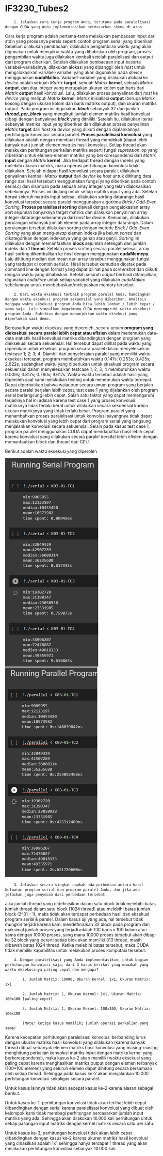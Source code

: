# IF3230_Tubes2

        1. Jelaskan cara kerja program Anda, terutama pada paralelisasi dengan CUDA yang Anda implementasikan berdasarkan skema di atas.

Cara kerja program adalah pertama-tama melakukan pembacaan input dari stdin yang prosesnya persis seperti contoh program serial yang diberikan. Sebelum dilakukan pembacaan, dilakukan pengambilan waktu yang akan digunakan untuk mengukur waktu yang dihabiskan oleh program, proses pengambilan waktu juga dilakukan kembali setelah paralelisasi dan output dari program diberikan. Setelah dilakukan pembacaan input beserta variabel-variabelnya, dilakukan alokasi yang dipanggil oleh _host_ untuk mengalokasikan variabel-variabel yang akan digunakan pada _device_ menggunakan **cudaMalloc**. Variabel-variabel yang dilakukan alokasi ke _device_ adalah sebuah _Matrix_ **target**, sebuah _Matrix_ **kernel**, sebuah _Matrix_ **output**, dan dua integer yang merupakan ukuran kolom dan baris dari _Matrix_ **output** hasil konvolusi. Lalu, dilakukan proses penyalinan dari _host_ ke _device_ yang meliputi _Matrix_ **kernel**, _Matrix_ inisialiasi **output** (berupa _Matrix_ kosong dengan ukuran kolom dan baris matriks output), dan ukuran matriks output. Pada program ini digunakan _**block**_ sebanyak 32 dan jumlah _**thread_per_block**_ yang mengikuti jumlah elemen matriks hasil konvolusi dibagi dengan banyaknya _**block**_ yang dimiliki. Setelah itu, dilakukan iterasi sebanyak matriks input yang diberikan dan dilakukan proses penyalinan _Matrix_ **target** dari _host_ ke _device_ yang diikuti dengan dijalankannya perhitungan konvolusi secara paralel. **Proses paralelisasi konvolusi** yang dilakukan adalah dengan membuat thread yang mendekati (dapat lebih banyak dari) jumlah elemen matriks hasil konvolusi. Setiap thread akan melakukan perhitungan perkalian matriks seperti fungsi _supression_op_ yang diberikan untuk elemen-elemen matriks yang berkorespondensi dari _Matrix_ **input** dengan _Matrix_ **kernel**. Jika terdapat thread dengan indeks yang melebihi ukuran matriks, maka operasi perhitungan konvolusi tidak dilakukan. Setelah didapat hasil konvolusi secara paralel, dilakukan penyalinan kembali _Matrix_ **output** dari _device_ ke _host_ untuk dihitung data range dari hasil tersebut (menggunakan fungsi yang diberikan pada contoh serial.c) dan disimpan pada sebuah array integer yang telah dialokasikan sebelumnya. Proses ini diulang untuk setiap matriks input yang ada. Setelah iterasi seluruh matriks input selesai, dilakukan _sorting_ datarange hasil konvolusi tersebut secara paralel menggunakan algoritma _Brick / Odd-Even Sorting_. **Proses paralelisasi sorting** diawali dengan pengalokasian array sort sejumlah banyaknya target matriks dan dilakukan penyalinan array integer datarange sebelumnya dari _host_ ke _device_. Kemudian, dilakukan perulangan sebanyak jumlah elemen pada array integer datarange. Dalam perulangan tersebut dilakukan sorting dengan metode _Brick / Odd-Even Sorting_ yang akan meng-_swap_ elemen indeks jika belum _sorted_ dan dikategorikan dengan indeksnya yang genap atau ganjil. _Sorting_ ini dilakukan dengan memanfaatkan **block** sejumlah setengah dari jumlah indeks dan 1 **thread**. Setelah proses sorting secara paralel selesai, array hasil sorting dikembalikan ke _host_ dengan menggunakan **cudaMemcpy**. Lalu dihitung median dan mean dari array tersebut menggunakan fungsi yang terdapat di contoh serial.c. Hasil tersebut kemudian dicetak pada command line dengan format yang dapat dilihat pada _screenshot_ dan diikuti dengan waktu yang dihabiskan. Setelah seluruh _output_ berhasil ditampilkan, digunakan _cudaFree_ untuk setiap variabel yang dilakukan _cudaMalloc_ sebelumnya untuk membebaskan/melepaskan memory tersebut.

        2. Dari waktu eksekusi terbaik program paralel Anda, bandingkan dengan waktu eksekusi program sekuensial yang diberikan. Analisis mengapa waktu eksekusi program Anda bisa lebih lambat / lebih cepat / sama saja. Lalu simpulkan bagaimana CUDA memengaruhi waktu eksekusi program Anda. Buktikan dengan menunjukkan waktu eksekusi yang diperlukan saat demo.

Berdasarkan waktu eksekusi yang diperoleh, secara umum **program yang dieksekusi secara paralel lebih cepat atau efisien** dalam menemukan data-data statistik hasil konvolusi matriks dibandingkan dengan program yang dieksekusi secara sekuensial. Hal tersebut dapat dilihat pada waktu yang diperlukan untuk eksekusi program secara paralel dalam menyelesaikan testcase 1; 2; 3; 4. Diambil dari penyelesaian paralel yang memiliki waktu eksekusi tercepat, program membutuhkan waktu 0.147s; 0.253s; 0.425s; 2.622s, sedangkan waktu yang diperlukan untuk eksekusi program secara sekuensial dalam menyelesaikan testcase 1; 2; 3; 4 membutuhkan waktu 0.009s; 0.817s; 0.760s; 9.617s. Waktu-waktu tersebut adalah hasil yang diperoleh saat kami melakukan testing untuk menemukan waktu tercepat. Dapat diperhatikan bahwa walaupun secara umum program yang berjalan secara paralel berjalan lebih cepat, test case 1 yang dijalankan oleh program serial berlangsung lebih cepat. Salah satu faktor yang dapat memengaruhi terjadinya hal ini adalah karena test case 1 yang proses konvolusi matriksnya tidak terlalu berat untuk dilakukan secara sekuensial karena ukuran matriksnya yang tidak terlalu besar. Program paralel yang menambahkan proses paralelisasi untuk konvolusi sayangnya tidak dapat melakukan konvolusi yang lebih cepat dari program serial yang langsung menjalankan konvolusi secara sekuensial. Selain pada kasus test case 1, program paralel menggunakan CUDA dapat mendapatkan hasil lebih cepat karena konvolusi yang dilakukan secara paralel bersifat lebih efisien dengan memanfaatkan block dan thread dari GPU.

Berikut adalah waktu eksekusi yang diperoleh

![Serial](./screenshot/running_serial.png)
![Parallel](./screenshot/running_parallel.png)

        3. Jelaskan secara singkat apakah ada perbedaan antara hasil keluaran program serial dan program paralel Anda, dan jika ada jelaskan juga penyebab dari perbedaan tersebut.

Jika jumlah thread yang didefinisikan dalam satu block tidak melebihi batas jumlah thread dalam satu block (1024 thread) atau melebihi batas jumlah block (2^31 - 1), maka tidak akan terdapat perbedaan hasil dari eksekusi program serial & paralel. Dalam kasus uji yang ada, hal tersebut tidak mungkin terjadi karena kami mendefinisikan 32 block pada program dan maksimal jumlah proses yang terjadi adalah 100 baris x 100 kolom atau sama dengan 10000 proses, yang mana 10000 proses tersebut akan dibagi ke 32 block yang berarti setiap blok akan memiliki 313 thread, masih dibawah batas 1024 thread. Ketika melebihi batas tersebut, maka CUDA tidak memiliki kapabilitas untuk melakukan proses komputasi tersebut.

        4. Dengan paralelisasi yang Anda implementasikan, untuk bagian perhitungan konvolusi saja, dari 3 kasus berikut yang manakah yang waktu eksekusinya paling cepat dan mengapa?

            1. Jumlah Matrix: 10000, Ukuran Kernel: 1x1, Ukuran Matrix: 1x1

            2. Jumlah Matrix: 1, Ukuran Kernel: 1x1, Ukuran Matrix: 100x100 [paling cepet]

            3. Jumlah Matrix: 1, Ukuran Kernel: 100x100, Ukuran Matrix: 100x100

            (Note: ketiga kasus memiliki jumlah operasi perkalian yang sama)

Karena kecepatan perhitungan paralelisasi konvolusi berbanding lurus dengan ukuran matriks hasil konvolusi yang dilakukan (karena banyak thread dibuat sebanyak elemen matriks hasil konvolusi yang masing-masing menghitung perkalian konvolusi matriks input dengan matriks kernel yang berkorespondensi), maka kasus ke-2 akan memiliki waktu eksekusi yang paling cepat karena menghasilkan matriks output dengan elemen terbanyak (100*100 elemen) yang seluruh elemen dapat dihitung secara bersamaan oleh setiap thread. Sehingga pada kasus ke-2 akan menjalankan 10.000 perhitungan konvolusi sekaligus secara paralel.

Untuk kasus lainnya tidak akan secepat kasus ke-2 karena alasan sebagai berikut.

Untuk kasus ke-1, perhitungan konvolusi tidak akan terlihat lebih cepat dibandingkan dengan serial karena paralelisasi konvolusi yang dibuat oleh kelompok kami tidak membagi perhitungan berdasarkan jumlah input matriks yang ada. Sehingga akan dilakukan 10.000 kali perhitungan untuk setiap pasangan input matriks dengan kernel matriks secara satu per satu.

Untuk kasus ke-3, perhitungan konvolusi tidak akan lebih cepat dibandingkan dengan kasus ke-2 karena ukuran matriks hasil konvolusi yang dihasilkan adalah 1x1 sehingga hanya terdapat 1 thread yang akan melakukan perhitungan konvolusi sebanyak 10.000 kali.

